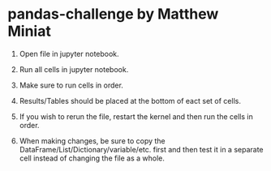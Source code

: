 # pandas-challenge by Matthew Miniat

1. Open file in jupyter notebook.

2. Run all cells in jupyter notebook.

3. Make sure to run cells in order.

4. Results/Tables should be placed at the bottom of eact set of cells.

5. If you wish to rerun the file, restart the kernel and then run the cells in order.

6. When making changes, be sure to copy the DataFrame/List/Dictionary/variable/etc. first and then test it in a separate cell instead of changing the file as a whole.